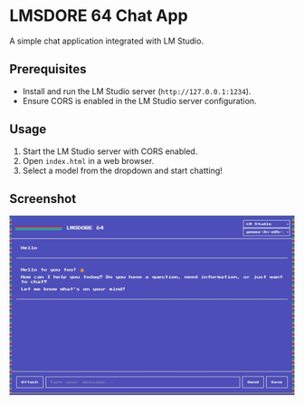 # LMSDORE 64 Chat App

A simple chat application integrated with LM Studio.

## Prerequisites
- Install and run the LM Studio server (`http://127.0.0.1:1234`).
- Ensure CORS is enabled in the LM Studio server configuration.

## Usage
1. Start the LM Studio server with CORS enabled.
2. Open `index.html` in a web browser.
3. Select a model from the dropdown and start chatting!

## Screenshot
![LMSDORE 64 Screenshot](Screenshot_L64.png)